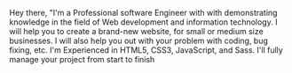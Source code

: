 Hey there, "I'm a Professional software Engineer with
with demonstrating knowledge in the field of Web development and information technology. I will help you to create a brand-new website, for small or medium size businesses. I will also help you out with your problem with coding, bug fixing, etc.
I'm Experienced in HTML5, CSS3, JavaScript, and Sass.
I'll fully manage your project from start to finish
